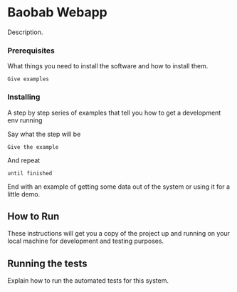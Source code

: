# Baobab Webapp

Description.

### Prerequisites

What things you need to install the software and how to install them.

```
Give examples
```

### Installing

A step by step series of examples that tell you how to get a development env running

Say what the step will be

```
Give the example
```

And repeat

```
until finished
```

End with an example of getting some data out of the system or using it for a little demo.

## How to Run

These instructions will get you a copy of the project up and running on your local machine for development and testing purposes. 

## Running the tests

Explain how to run the automated tests for this system.

